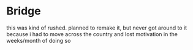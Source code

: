 # Bridge
this was kind of rushed. planned to remake it, but never got around to it because i had to move across the country and lost motivation in the weeks/month of doing so
